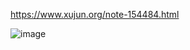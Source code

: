 https://www.xujun.org/note-154484.html

![image](https://user-images.githubusercontent.com/63966847/201358116-b7c2e4de-0c57-461d-86b5-d370b62a5b6d.png)

